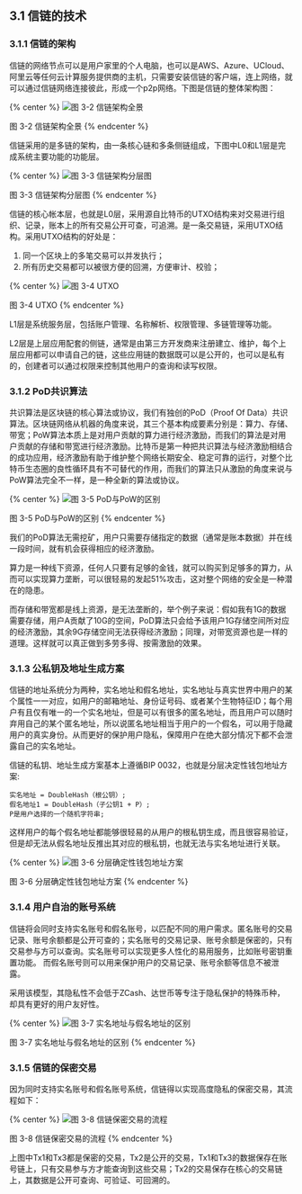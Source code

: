 ## 3.1	信链的技术

### 3.1.1	信链的架构

信链的网络节点可以是用户家里的个人电脑，也可以是AWS、Azure、UCloud、阿里云等任何云计算服务提供商的主机，只需要安装信链的客户端，连上网络，就可以通过信链网络连接彼此，形成一个p2p网络。下图是信链的整体架构图：

{% center %}
![图 3-2 信链架构全景](/assets/img7-1.png)

图 3-2 信链架构全景
{% endcenter %}

信链采用的是多链的架构，由一条核心链和多条侧链组成，下图中L0和L1层是完成系统主要功能的功能层。

{% center %}
![图 3-3 信链架构分层图](/assets/img8-1.png)

图 3-3 信链架构分层图
{% endcenter %}

信链的核心帐本层，也就是L0层，采用源自比特币的UTXO结构来对交易进行组织、记录，账本上的所有交易公开可查，可追溯。是一条交易链，采用UTXO结构。采用UTXO结构的好处是：

1. 同一个区块上的多笔交易可以并发执行；
2. 所有历史交易都可以被很方便的回溯，方便审计、校验；

{% center %}
![图 3-4 UTXO](/assets/img9.png)

图 3-4 UTXO
{% endcenter %}

L1层是系统服务层，包括账户管理、名称解析、权限管理、多链管理等功能。

L2层是上层应用配套的侧链，通常是由第三方开发商来注册建立、维护，每个上层应用都可以申请自己的链，这些应用链的数据既可以是公开的，也可以是私有的，创建者可以通过权限来控制其他用户的查询和读写权限。

### 3.1.2	PoD共识算法

共识算法是区块链的核心算法或协议，我们有独创的PoD（Proof Of Data）共识算法。区块链网络从机器的角度来说，其三个基本构成要素分别是：算力、存储、带宽；PoW算法本质上是对用户贡献的算力进行经济激励，而我们的算法是对用户贡献的存储和带宽进行经济激励。比特币是第一种把共识算法与经济激励相结合的成功应用，经济激励有助于维护整个网络长期安全、稳定可靠的运行，对整个比特币生态圈的良性循环具有不可替代的作用，而我们的算法只从激励的角度来说与PoW算法完全不一样，是一种全新的算法或协议。

{% center %}
![图 3-5 PoD与PoW的区别](/assets/img10.png)

图 3-5 PoD与PoW的区别
{% endcenter %}

我们的PoD算法无需挖矿，用户只需要存储指定的数据（通常是账本数据）并在线一段时间，就有机会获得相应的经济激励。

算力是一种线下资源，任何人只要有足够的金钱，就可以购买到足够多的算力，从而可以实现算力垄断，可以很轻易的发起51%攻击，这对整个网络的安全是一种潜在的隐患。

而存储和带宽都是线上资源，是无法垄断的，举个例子来说：假如我有1G的数据需要存储，用户A贡献了10G的空间，PoD算法只会给予该用户1G存储空间所对应的经济激励，其余9G存储空间无法获得经济激励；同理，对带宽资源也是一样的道理。这样就可以真正做到多劳多得、按需激励的效果。

### 3.1.3	公私钥及地址生成方案

信链的地址系统分为两种，实名地址和假名地址，实名地址与真实世界中用户的某个属性一一对应，如用户的邮箱地址、身份证号码、或者某个生物特征ID；每个用户有且仅有唯一的一个实名地址，但是可以有很多的匿名地址，而且用户可以随时弃用自己的某个匿名地址，所以说匿名地址相当于用户的一个假名，可以用于隐藏用户的真实身份。从而更好的保护用户隐私，保障用户在绝大部分情况下都不会泄露自己的实名地址。

信链的私钥、地址生成方案基本上遵循BIP 0032，也就是分层决定性钱包地址方案:

	实名地址 = DoubleHash（根公钥）;
	假名地址1 = DoubleHash（子公钥1 + P）;
	P是用户选择的一个随机字符串;
	
这样用户的每个假名地址都能够很轻易的从用户的根私钥生成，而且很容易验证，但是却无法从假名地址反推出其对应的根私钥，也就无法与实名地址进行关联。

{% center %}
![图 3-6 分层确定性钱包地址方案](/assets/img11.png)

图 3-6 分层确定性钱包地址方案
{% endcenter %}

### 3.1.4	用户自治的账号系统

信链将会同时支持实名账号和假名账号，以匹配不同的用户需求。匿名账号的交易记录、账号余额都是公开可查的；实名账号的交易记录、账号余额是保密的，只有交易参与方可以查询。实名账号可以实现更多人性化的易用服务，比如账号密钥重置功能。 而假名账号则可以用来保护用户的交易记录、账号余额等信息不被泄露。

采用该模型，其隐私性不会低于ZCash、达世币等专注于隐私保护的特殊币种，却具有更好的用户友好性。

{% center %}
![图 3-7 实名地址与假名地址的区别](/assets/img12-1.png)

图 3-7 实名地址与假名地址的区别
{% endcenter %}


### 3.1.5	信链的保密交易

因为同时支持实名账号和假名账号系统，信链得以实现高度隐私的保密交易，其流程如下：

{% center %}
![图 3-8 信链保密交易的流程](/assets/img13-1.png)

图 3-8 信链保密交易的流程
{% endcenter %}


上图中Tx1和Tx3都是保密的交易，Tx2是公开的交易，Tx1和Tx3的数据保存在账号链上，只有交易参与方才能查询到这些交易；Tx2的交易保存在核心的交易链上，其数据是公开可查询、可验证、可回溯的。


